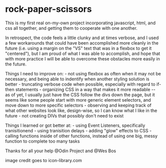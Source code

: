 # rock-paper-scissors

This is my first real on-my-own project incorporating javascript,
html, and css all together, and getting them to cooperate with one another.

In retrospect, the code feels a little clunky and at times verbose, and I used a few workarounds that could have been accomplished more cleanly in the future (i.e. using a margin on the "VS" text that was in a flexbox to get it "centered"), but I am proud of what I was able to accomplish, and hope that with more practice I will be able to overcome these obstacles more easily in the future.

Things I need to improve on:
    - not using flexbox as often when it may not be necessary, and being able to indentify when another styling solution is better
    - truncating verbose code when possible, especially with regard to if-then statements
    - organizing CSS in a way that makes it more readable -- as of yet, I usually just have the CSS follow the divs down the page, but it seems like some people start with more generic element selectors, and move down to more specific selectors
    - observing and keeping track of what other websites look like, design-wise, so I can know what I like in the future
    - not creating DIVs that possibly don't need to exist

Things I learned or got better at:
    - using Event Listeners, specifically tranisitionend
    - using tranisition delays
    - adding "glow" effects to CSS
    - calling functions inside of other functions, instead of using one big, messy function to complete too many tasks

Thanks for all your help @Odin Project and @Wes Bos

image credit goes to icon-library.com